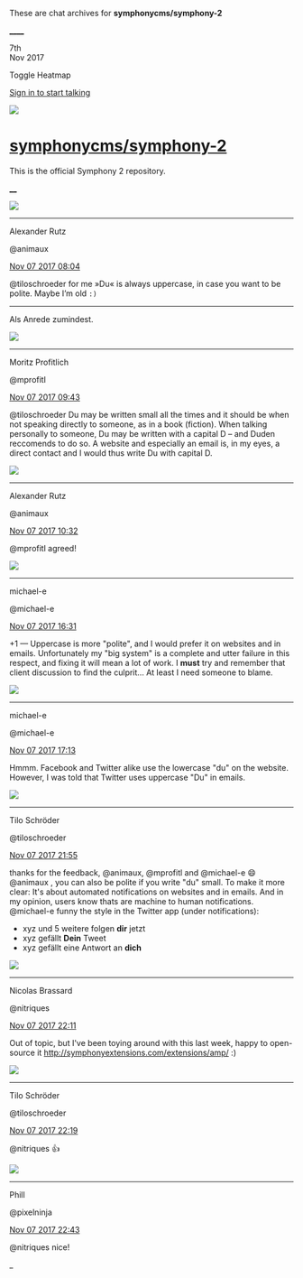 These are chat archives for **symphonycms/symphony-2**

[__](/symphonycms/symphony-2/archives/2017/11/08)[__](/symphonycms/symphony-2/archives/2017/11/06)

7th  
Nov 2017

Toggle Heatmap

[Sign in to start talking](/login?action=login&button=archive-login)

![](https://avatars-02.gitter.im/group/iv/3/57542c45c43b8c601977197e?s=48)

#  [symphonycms/symphony-2](/symphonycms/symphony-2)

This is the official Symphony 2 repository.

[ __](/orgs/symphonycms/rooms "More symphonycms rooms")

![](https://avatars2.githubusercontent.com/u/446874?v=4&s=30)

____

Alexander Rutz

@animaux

[Nov 07 2017
08:04](https://gitter.im/symphonycms/symphony-2?at=5a0168f6e44c43700ac84c59)

@tiloschroeder for me »Du« is always uppercase, in case you want to be polite.
Maybe I’m old `:)`

____

Als Anrede zumindest.

![](https://avatars1.githubusercontent.com/u/6146601?v=4&s=30)

____

Moritz Profitlich

@mprofitl

[Nov 07 2017
09:43](https://gitter.im/symphonycms/symphony-2?at=5a018037976e63937e38a9db)

@tiloschroeder Du may be written small all the times and it should be when not
speaking directly to someone, as in a book (fiction). When talking personally
to someone, Du may be written with a capital D – and Duden reccomends to do
so. A website and especially an email is, in my eyes, a direct contact and I
would thus write Du with capital D.

![](https://avatars2.githubusercontent.com/u/446874?v=4&s=30)

____

Alexander Rutz

@animaux

[Nov 07 2017
10:32](https://gitter.im/symphonycms/symphony-2?at=5a018bbc614889d4754d1061)

@mprofitl agreed!

![](https://avatars2.githubusercontent.com/u/40072?v=4&s=30)

____

michael-e

@michael-e

[Nov 07 2017
16:31](https://gitter.im/symphonycms/symphony-2?at=5a01dfe1f7299e8f5382899f)

+1 — Uppercase is more "polite", and I would prefer it on websites and in
emails. Unfortunately my "big system" is a complete and utter failure in this
respect, and fixing it will mean a lot of work. I **must** try and remember
that client discussion to find the culprit… At least I need someone to blame.

![](https://avatars2.githubusercontent.com/u/40072?v=4&s=30)

____

michael-e

@michael-e

[Nov 07 2017
17:13](https://gitter.im/symphonycms/symphony-2?at=5a01e9d086d308b755bc3960)

Hmmm. Facebook and Twitter alike use the lowercase "du" on the website.
However, I was told that Twitter uses uppercase "Du" in emails.

![](https://avatars1.githubusercontent.com/u/4321647?v=4&s=30)

____

Tilo Schröder

@tiloschroeder

[Nov 07 2017
21:55](https://gitter.im/symphonycms/symphony-2?at=5a022be6df09362e67ddef29)

thanks for the feedback, @animaux, @mprofitl and @michael-e :smile:  
@animaux , you can also be polite if you write "du" small. To make it more
clear: It's about automated notifications on websites and in emails. And in my
opinion, users know thats are machine to human notifications.  
@michael-e funny the style in the Twitter app (under notifications):

  * xyz und 5 weitere folgen **dir** jetzt
  * xyz gefällt **Dein** Tweet
  * xyz gefällt eine Antwort an **dich**

![](https://avatars1.githubusercontent.com/u/771169?v=4&s=30)

____

Nicolas Brassard

@nitriques

[Nov 07 2017
22:11](https://gitter.im/symphonycms/symphony-2?at=5a022fabf7299e8f538486ec)

Out of topic, but I've been toying around with this last week, happy to open-
source it <http://symphonyextensions.com/extensions/amp/> :)

![](https://avatars1.githubusercontent.com/u/4321647?v=4&s=30)

____

Tilo Schröder

@tiloschroeder

[Nov 07 2017
22:19](https://gitter.im/symphonycms/symphony-2?at=5a02316432e080696e78cbae)

@nitriques :+1:

![](https://avatars0.githubusercontent.com/u/274397?v=4&s=30)

____

Phill

@pixelninja

[Nov 07 2017
22:43](https://gitter.im/symphonycms/symphony-2?at=5a0236ff5a1758ed0f9f222d)

@nitriques nice!

_

